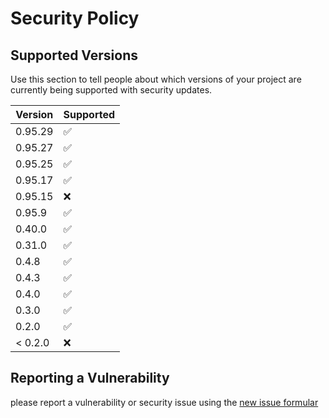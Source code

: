 # Security Policy

## Supported Versions

Use this section to tell people about which versions of your project are
currently being supported with security updates.

| Version | Supported          |
| ------- | ------------------ |
| 0.95.29 | :white_check_mark: |
| 0.95.27 | :white_check_mark: |
| 0.95.25 | :white_check_mark: |
| 0.95.17 | :white_check_mark: |
| 0.95.15 | :x:                |
| 0.95.9  | :white_check_mark: |
| 0.40.0  | :white_check_mark: |
| 0.31.0  | :white_check_mark: |
| 0.4.8   | :white_check_mark: |
| 0.4.3   | :white_check_mark: |
| 0.4.0   | :white_check_mark: |
| 0.3.0   | :white_check_mark: |
| 0.2.0   | :white_check_mark: |
| < 0.2.0 | :x:                |

## Reporting a Vulnerability

please report a vulnerability or security issue using the [new issue formular](https://gitlab.com/startx1/containers/issues/new)
